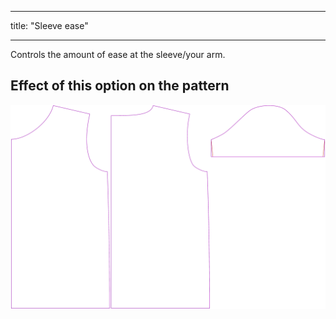 - - -
title: "Sleeve ease"
- - -

Controls the amount of ease at the sleeve/your arm.

## Effect of this option on the pattern

![This image shows the effect of this option by superimposing several variants that have a different value for this option](teagan_sleeveease_sample.svg "Effect of this option on the pattern")
